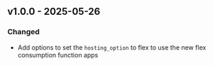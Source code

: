## v1.0.0 - 2025-05-26
### Changed
* Add options to set the `hosting_option` to flex to use the new flex consumption function apps 

